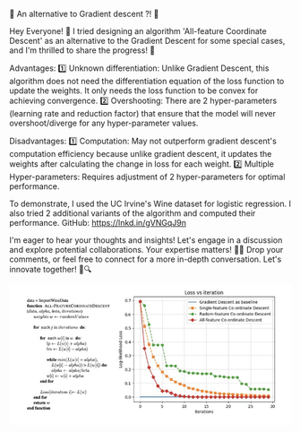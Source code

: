 🚀 An alternative to Gradient descent ?! 🚀

Hey Everyone! 👋
I tried designing an algorithm 'All-feature Coordinate Descent' as an alternative to the Gradient Descent for some special cases, and I'm thrilled to share the progress! 🌟

Advantages:
1️⃣ Unknown differentiation: Unlike Gradient Descent, this algorithm does not need the differentiation equation of the loss function to update the weights. It only needs the loss function to be convex for achieving convergence.
2️⃣ Overshooting: There are 2 hyper-parameters (learning rate and reduction factor) that ensure that the model will never overshoot/diverge for any hyper-parameter values.

Disadvantages:
1️⃣ Computation: May not outperform gradient descent's computation efficiency because unlike gradient descent, it updates the weights after calculating the change in loss for each weight.
2️⃣ Multiple Hyper-parameters: Requires adjustment of 2 hyper-parameters for optimal performance.

To demonstrate, I used the UC Irvine's Wine dataset for logistic regression. I also tried 2 additional variants of the algorithm and computed their performance. GitHub: https://lnkd.in/gVNGqJ9n

I'm eager to hear your thoughts and insights! Let's engage in a discussion and explore potential collaborations. Your expertise matters! 🤝💡
Drop your comments, or feel free to connect for a more in-depth conversation. Let's innovate together! 🚀🔍


![Game Screenshot](https://github.com/Vivekanand-Sahu/Coordinate-Descent-An-alternative-to-gradient-descent-/blob/main/algorithm.jpeg)
